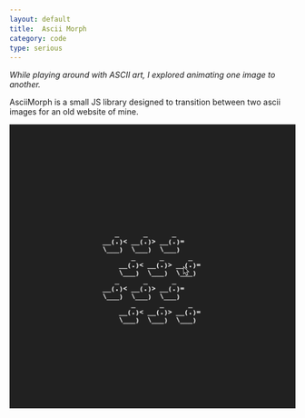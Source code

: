 ```yaml
---
layout: default
title:  Ascii Morph
category: code
type: serious
---
```


*While playing around with ASCII art, I explored animating one image to another.*

AsciiMorph is a small JS library designed to transition between two ascii images for an old website of mine.

![Ascii morph, transitioning images](./images/ascii-morph-1.gif)